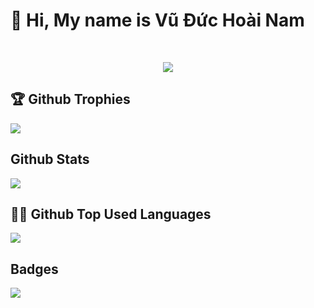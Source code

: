 <h1>👋 Hi, My name is Vũ Đức Hoài Nam</h1>

<br />
<p align="center">
      <a href="https://github.com/vuduchoainam">
        <img src="https://github-readme-streak-stats.herokuapp.com/?user=vuduchoainam&theme=prussian&hide_border=true" />
    </a>
</p>
<p align = "center">
      
</p>



## 🏆 Github Trophies
![](https://github-profile-trophy.vercel.app/?username=vuduchoainam&theme=dracula&no-frame=true&column=4&margin-w=15)

## Github Stats
![](https://github-readme-stats.vercel.app/api?username=vuduchoainam&hide=contribs,prs&theme=vue)

## 👨‍💻 Github Top Used Languages 
![](https://github-readme-stats.vercel.app/api/top-langs/?username=vuduchoainam&theme=dracula&include_all_commits=false&count_private=false&layout=compact)

## Badges
![](https://komarev.com/ghpvc/?username=vuduchoainam&color=green)
